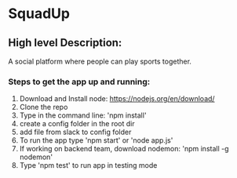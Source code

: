 # SquadUp
## High level Description:
A social platform where people can play sports together.

### Steps to get the app up and running:
1. Download and Install node: https://nodejs.org/en/download/
2. Clone the repo
3. Type in the command line: 'npm install'
4. create a config folder in the root dir
5. add file from slack to config folder
6. To run the app type 'npm start' or 'node app.js'
7. If working on backend team, download nodemon: 'npm install -g nodemon'
8. Type 'npm test' to run app in testing mode
